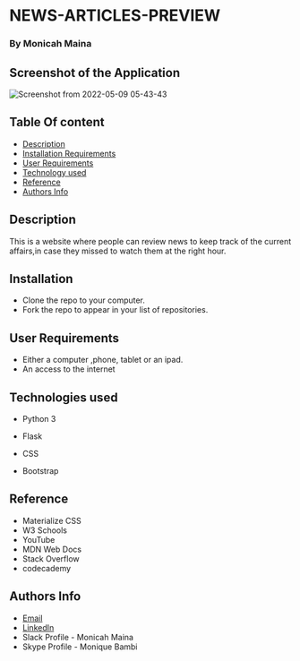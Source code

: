 # NEWS-ARTICLES-PREVIEW

### By Monicah Maina

## Screenshot of the Application

![Screenshot from 2022-05-09 05-43-43](https://user-images.githubusercontent.com/93192319/167331851-8bacbc11-ad39-465a-98c7-e542ae26cc75.png)

## Table Of content

+ [Description](#description)
+ [Installation Requirements](#installationrequirements)
+ [User Requirements](#userrequirments)
+ [Technology used](#technologyused)
+ [Reference](#reference)
+ [Authors Info](#authors-info)

## Description

This is a website where people can review news to keep track of the current affairs,in case they missed to watch them at the right hour.

## Installation

* Clone the repo to your computer.
* Fork the repo to appear in your list of repositories.

## User Requirements

* Either a computer ,phone, tablet or an ipad.
* An access to the internet

## Technologies used

* Python 3

* Flask

* CSS 

* Bootstrap


## Reference

* Materialize CSS
* W3 Schools
* YouTube
* MDN Web Docs
* Stack Overflow
* codecademy

## Authors Info

* [Email](monicahjustus@gmail.com)
* [LinkedIn](https://www.linkedin.com/in/monicah-maina-440784236)
* Slack Profile - Monicah Maina
* Skype Profile - Monique Bambi
